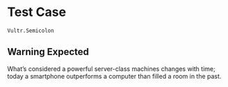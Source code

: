 # Test Case

    Vultr.Semicolon

## Warning Expected

What’s considered a powerful server-class machines changes with time; today a smartphone outperforms a computer than filled a room in the past.
